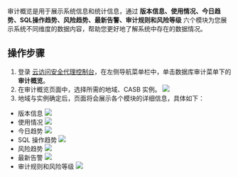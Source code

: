 审计概览是用于展示系统信息和统计信息，通过 **版本信息、使用情况、今日趋势、SQL操作趋势、风险趋势、最新告警、审计规则和风险等级** 六个模块为您展示系统不同维度的数据内容，帮助您更好地了解系统中存在的数据情况。


## 操作步骤
1. 登录 [云访问安全代理控制台](https://console.cloud.tencent.com/casb)，在左侧导航菜单栏中，单击数据库审计菜单下的**审计概览**。
2. 在审计概览页面中，选择所需的地域、CASB 实例。
![](https://qcloudimg.tencent-cloud.cn/raw/b0a2882547180316ebdfb20d4bbbcaeb.png)
3. 地域与实例确定后，页面将会展示各个模块的详细信息，具体如下：
 - 版本信息
![](https://qcloudimg.tencent-cloud.cn/raw/ba46567994709d77a014a06f64668bcf.png)
 - 使用情况
![](https://qcloudimg.tencent-cloud.cn/raw/4731919e71f232f4e70515996d760c64.png)
 - 今日趋势
![](https://qcloudimg.tencent-cloud.cn/raw/7b3b825c1dbd7b028c5f28bffd3a5d80.png)
 - SQL 操作趋势
![](https://qcloudimg.tencent-cloud.cn/raw/f18b5c40f08201e71824026371f98223.png)
 - 风险趋势
![](https://qcloudimg.tencent-cloud.cn/raw/7797e784a29ca488257dbd0474eed0ad.png)
 - 最新告警
![](https://qcloudimg.tencent-cloud.cn/raw/366e4ec5d61fb625043f0856bf0124d0.png)
 - 审计规则和风险等级
![](https://qcloudimg.tencent-cloud.cn/raw/b38a2df5016ef46b2e8c5c19229e142d.png)
